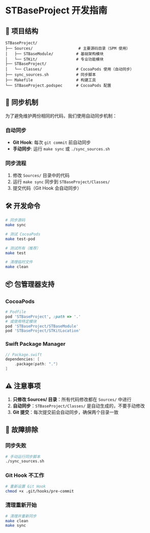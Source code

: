 # STBaseProject 开发指南

## 📁 项目结构

```
STBaseProject/
├── Sources/                    # 主要源码目录（SPM 使用）
│   ├── STBaseModule/          # 基础架构模块
│   └── STKit/                 # 专业功能模块
├── STBaseProject/
│   └── Classes/               # CocoaPods 使用（自动同步）
├── sync_sources.sh            # 同步脚本
├── Makefile                   # 构建工具
└── STBaseProject.podspec      # CocoaPods 配置
```

## 🔄 同步机制

为了避免维护两份相同的代码，我们使用自动同步机制：

### 自动同步
- **Git Hook**: 每次 `git commit` 前自动同步
- **手动同步**: 运行 `make sync` 或 `./sync_sources.sh`

### 同步流程
1. 修改 `Sources/` 目录中的代码
2. 运行 `make sync` 同步到 `STBaseProject/Classes/`
3. 提交代码（Git Hook 会自动同步）

## 🛠️ 开发命令

```bash
# 同步源码
make sync

# 测试 CocoaPods
make test-pod

# 测试所有（推荐）
make test

# 清理临时文件
make clean
```

## 📦 包管理器支持

### CocoaPods
```ruby
# Podfile
pod 'STBaseProject', :path => '.'
# 或使用特定模块
pod 'STBaseProject/STBaseModule'
pod 'STBaseProject/STKitLocation'
```

### Swift Package Manager
```swift
// Package.swift
dependencies: [
    .package(path: ".")
]
```

## ⚠️ 注意事项

1. **只修改 Sources/ 目录**：所有代码修改都在 `Sources/` 中进行
2. **自动同步**：`STBaseProject/Classes/` 是自动生成的，不要手动修改
3. **Git 提交**：每次提交前会自动同步，确保两个目录一致

## 🔧 故障排除

### 同步失败
```bash
# 手动运行同步脚本
./sync_sources.sh
```

### Git Hook 不工作
```bash
# 重新设置 Git Hook
chmod +x .git/hooks/pre-commit
```

### 清理重新开始
```bash
# 清理并重新同步
make clean
make sync
```
